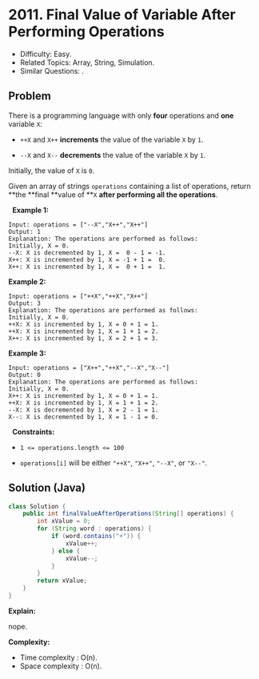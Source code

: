 # 2011. Final Value of Variable After Performing Operations

- Difficulty: Easy.
- Related Topics: Array, String, Simulation.
- Similar Questions: .

## Problem

There is a programming language with only **four** operations and **one** variable ```X```:


	
- ```++X``` and ```X++``` **increments** the value of the variable ```X``` by ```1```.
	
- ```--X``` and ```X--``` **decrements** the value of the variable ```X``` by ```1```.


Initially, the value of ```X``` is ```0```.

Given an array of strings ```operations``` containing a list of operations, return **the **final **value of **```X``` **after performing all the operations**.

 
**Example 1:**

```
Input: operations = ["--X","X++","X++"]
Output: 1
Explanation: The operations are performed as follows:
Initially, X = 0.
--X: X is decremented by 1, X =  0 - 1 = -1.
X++: X is incremented by 1, X = -1 + 1 =  0.
X++: X is incremented by 1, X =  0 + 1 =  1.
```

**Example 2:**

```
Input: operations = ["++X","++X","X++"]
Output: 3
Explanation: The operations are performed as follows:
Initially, X = 0.
++X: X is incremented by 1, X = 0 + 1 = 1.
++X: X is incremented by 1, X = 1 + 1 = 2.
X++: X is incremented by 1, X = 2 + 1 = 3.
```

**Example 3:**

```
Input: operations = ["X++","++X","--X","X--"]
Output: 0
Explanation: The operations are performed as follows:
Initially, X = 0.
X++: X is incremented by 1, X = 0 + 1 = 1.
++X: X is incremented by 1, X = 1 + 1 = 2.
--X: X is decremented by 1, X = 2 - 1 = 1.
X--: X is decremented by 1, X = 1 - 1 = 0.
```

 
**Constraints:**


	
- ```1 <= operations.length <= 100```
	
- ```operations[i]``` will be either ```"++X"```, ```"X++"```, ```"--X"```, or ```"X--"```.



## Solution (Java)

```java
class Solution {
    public int finalValueAfterOperations(String[] operations) {
        int xValue = 0;
        for (String word : operations) {
            if (word.contains("+")) {
                xValue++;
            } else {
                xValue--;
            }
        }
        return xValue;
    }
}
```

**Explain:**

nope.

**Complexity:**

* Time complexity : O(n).
* Space complexity : O(n).
